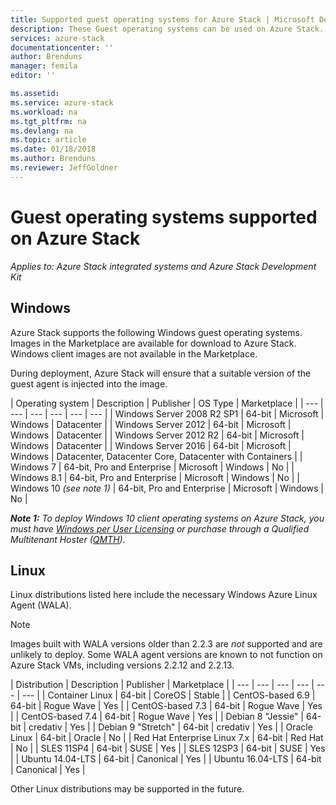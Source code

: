 ```yaml
---
title: Supported guest operating systems for Azure Stack | Microsoft Docs
description: These Guest operating systems can be used on Azure Stack.
services: azure-stack
documentationcenter: ''
author: Brenduns
manager: femila
editor: ''

ms.assetid:
ms.service: azure-stack
ms.workload: na
ms.tgt_pltfrm: na
ms.devlang: na
ms.topic: article
ms.date: 01/18/2018
ms.author: Brenduns
ms.reviewer: JeffGoldner
---
```

# Guest operating systems supported on Azure Stack

*Applies to: Azure Stack integrated systems and Azure Stack Development Kit*

## Windows
Azure Stack supports the following Windows guest operating systems. Images in the Marketplace are available for download to Azure Stack. Windows client images are not available in the Marketplace.

During deployment, Azure Stack will ensure that a suitable version of the guest agent is injected into the image.

| Operating system | Description | Publisher | OS Type | Marketplace |
| --- | --- | --- | --- | --- | --- |
| Windows Server 2008 R2 SP1 | 64-bit | Microsoft | Windows | Datacenter |
| Windows Server 2012 | 64-bit | Microsoft | Windows | Datacenter |
| Windows Server 2012 R2 | 64-bit | Microsoft | Windows | Datacenter |
| Windows Server 2016 | 64-bit | Microsoft | Windows | Datacenter, Datacenter Core, Datacenter with Containers |
| Windows 7 | 64-bit, Pro and Enterprise | Microsoft | Windows | No |
| Windows 8.1 | 64-bit, Pro and Enterprise | Microsoft | Windows | No |
| Windows 10 *(see note 1)* | 64-bit, Pro and Enterprise | Microsoft | Windows | No |

***Note 1:***  *To deploy Windows 10 client operating systems on Azure Stack, you must have [Windows per User Licensing](https://www.microsoft.com/Licensing/product-licensing/windows10.aspx) or purchase through a Qualified Multitenant Hoster ([QMTH](https://www.microsoft.com/CloudandHosting/licensing_sca.aspx)).*


## Linux

Linux distributions listed here include the necessary Windows Azure Linux Agent (WALA).

> [!NOTE]   
> Images built with WALA versions older than 2.2.3 are *not* supported and are unlikely to deploy. Some WALA agent versions are known to not function on Azure Stack VMs, including versions 2.2.12 and 2.2.13.


| Distribution | Description | Publisher | Marketplace |
| --- | --- | --- | --- | --- | --- |
| Container Linux |  64-bit | CoreOS | Stable |
| CentOS-based 6.9 | 64-bit | Rogue Wave | Yes |
| CentOS-based 7.3 | 64-bit | Rogue Wave | Yes |
| CentOS-based 7.4 | 64-bit | Rogue Wave | Yes |
| Debian 8 "Jessie" | 64-bit | credativ |  Yes |
| Debian 9 "Stretch" | 64-bit | credativ | Yes |
| Oracle Linux | 64-bit | Oracle | No |
| Red Hat Enterprise Linux 7.x | 64-bit | Red Hat | No |
| SLES 11SP4 | 64-bit | SUSE | Yes |
| SLES 12SP3 | 64-bit | SUSE | Yes |
| Ubuntu 14.04-LTS | 64-bit | Canonical | Yes |
| Ubuntu 16.04-LTS | 64-bit | Canonical | Yes |

Other Linux distributions may be supported in the future.

